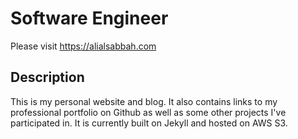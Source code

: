 # Software Engineer
Please visit https://alialsabbah.com

## Description
This is my personal website and blog. It also contains links to my professional portfolio on Github as well as some other projects I've participated in.
It is currently built on Jekyll and hosted on AWS S3.
